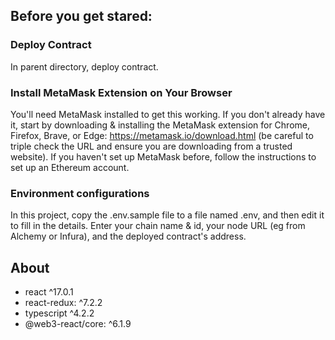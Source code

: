 ## Before you get stared:

### Deploy Contract

In parent directory, deploy contract.

### Install MetaMask Extension on Your Browser

You'll need MetaMask installed to get this working. If you don't already have it, start by downloading & installing the MetaMask extension for Chrome, Firefox, Brave, or Edge: https://metamask.io/download.html (be careful to triple check the URL and ensure you are downloading from a trusted website). If you haven't set up MetaMask before, follow the instructions to set up an Ethereum account.

### Environment configurations

In this project, copy the .env.sample file to a file named .env, and then edit it to fill in the details. Enter your chain name & id, your node URL (eg from Alchemy or Infura), and the deployed contract's address.

## About

- react ^17.0.1
- react-redux: ^7.2.2
- typescript ^4.2.2
- @web3-react/core: ^6.1.9
